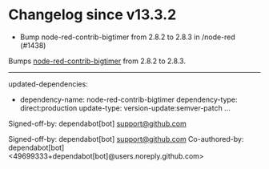 # Changelog since v13.3.2
- Bump node-red-contrib-bigtimer from 2.8.2 to 2.8.3 in /node-red (#1438)

Bumps [node-red-contrib-bigtimer](https://tech.scargill.net/big-timer/) from 2.8.2 to 2.8.3.

---
updated-dependencies:
- dependency-name: node-red-contrib-bigtimer
  dependency-type: direct:production
  update-type: version-update:semver-patch
...

Signed-off-by: dependabot[bot] <support@github.com>

Signed-off-by: dependabot[bot] <support@github.com>
Co-authored-by: dependabot[bot] <49699333+dependabot[bot]@users.noreply.github.com> 
